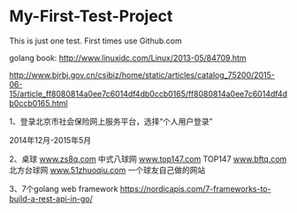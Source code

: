 # My-First-Test-Project
This is just one test. First times use Github.com

golang book:
http://www.linuxidc.com/Linux/2013-05/84709.htm

http://www.bjrbj.gov.cn/csibiz/home/static/articles/catalog_75200/2015-06-15/article_ff8080814a0ee7c6014df4db0ccb0165/ff8080814a0ee7c6014df4db0ccb0165.html 

1、登录北京市社会保险网上服务平台，选择“个人用户登录” 

2014年12月-2015年5月

2、桌球
www.zs8q.com  中式八球网
www.top147.com   TOP147
www.bftq.com      北方台球网
www.51zhuoqiu.com   一个球友自己做的网站

3、7个golang web framework
https://nordicapis.com/7-frameworks-to-build-a-rest-api-in-go/
